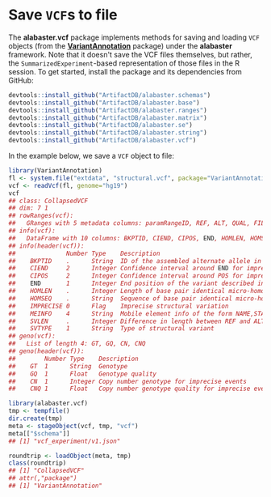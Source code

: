 # Save `VCF`s to file

The **alabaster.vcf** package implements methods for saving and loading `VCF` objects (from the [**VariantAnnotation**](https://bioconductor.org/packages/VariantAnnotation) package) under the **alabaster** framework.
Note that it doesn't save the VCF files themselves, but rather, the `SummarizedExperiment`-based representation of those files in the R session.
To get started, install the package and its dependencies from GitHub:

```r
devtools::install_github("ArtifactDB/alabaster.schemas")
devtools::install_github("ArtifactDB/alabaster.base")
devtools::install_github("ArtifactDB/alabaster.ranges")
devtools::install_github("ArtifactDB/alabaster.matrix")
devtools::install_github("ArtifactDB/alabaster.se")
devtools::install_github("ArtifactDB/alabaster.string")
devtools::install_github("ArtifactDB/alabaster.vcf")
```

In the example below, we save a `VCF` object to file:

```r
library(VariantAnnotation)
fl <- system.file("extdata", "structural.vcf", package="VariantAnnotation")
vcf <- readVcf(fl, genome="hg19")
vcf
## class: CollapsedVCF
## dim: 7 1
## rowRanges(vcf):
##   GRanges with 5 metadata columns: paramRangeID, REF, ALT, QUAL, FILTER
## info(vcf):
##   DataFrame with 10 columns: BKPTID, CIEND, CIPOS, END, HOMLEN, HOMSEQ, IMPR...
## info(header(vcf)):
##              Number Type    Description
##    BKPTID    .      String  ID of the assembled alternate allele in the asse...
##    CIEND     2      Integer Confidence interval around END for imprecise var...
##    CIPOS     2      Integer Confidence interval around POS for imprecise var...
##    END       1      Integer End position of the variant described in this re...
##    HOMLEN    .      Integer Length of base pair identical micro-homology at ...
##    HOMSEQ    .      String  Sequence of base pair identical micro-homology a...
##    IMPRECISE 0      Flag    Imprecise structural variation
##    MEINFO    4      String  Mobile element info of the form NAME,START,END,P...
##    SVLEN     .      Integer Difference in length between REF and ALT alleles
##    SVTYPE    1      String  Type of structural variant
## geno(vcf):
##   List of length 4: GT, GQ, CN, CNQ
## geno(header(vcf)):
##        Number Type    Description
##    GT  1      String  Genotype
##    GQ  1      Float   Genotype quality
##    CN  1      Integer Copy number genotype for imprecise events
##    CNQ 1      Float   Copy number genotype quality for imprecise events

library(alabaster.vcf)
tmp <- tempfile()
dir.create(tmp)
meta <- stageObject(vcf, tmp, "vcf")
meta[["$schema"]]
## [1] "vcf_experiment/v1.json"

roundtrip <- loadObject(meta, tmp)
class(roundtrip)
## [1] "CollapsedVCF"
## attr(,"package")
## [1] "VariantAnnotation"
```
